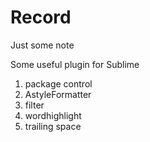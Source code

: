 # Record
Just some note

Some useful plugin for Sublime
1. package control
2. AstyleFormatter
3. filter
4. wordhighlight
5. trailing space
